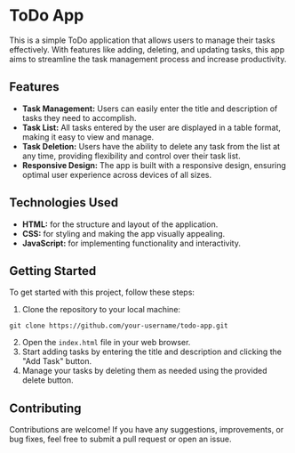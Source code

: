 # ToDo App

This is a simple ToDo application that allows users to manage their tasks effectively. With features like adding, deleting, and updating tasks, this app aims to streamline the task management process and increase productivity.

## Features

- **Task Management:** Users can easily enter the title and description of tasks they need to accomplish.
- **Task List:** All tasks entered by the user are displayed in a table format, making it easy to view and manage.
- **Task Deletion:** Users have the ability to delete any task from the list at any time, providing flexibility and control over their task list.
- **Responsive Design:** The app is built with a responsive design, ensuring optimal user experience across devices of all sizes.

## Technologies Used

- **HTML:** for the structure and layout of the application.
- **CSS:** for styling and making the app visually appealing.
- **JavaScript:** for implementing functionality and interactivity.

## Getting Started

To get started with this project, follow these steps:

1. Clone the repository to your local machine:

```
git clone https://github.com/your-username/todo-app.git
```

2. Open the `index.html` file in your web browser.
3. Start adding tasks by entering the title and description and clicking the "Add Task" button.
4. Manage your tasks by deleting them as needed using the provided delete button.

## Contributing

Contributions are welcome! If you have any suggestions, improvements, or bug fixes, feel free to submit a pull request or open an issue.
